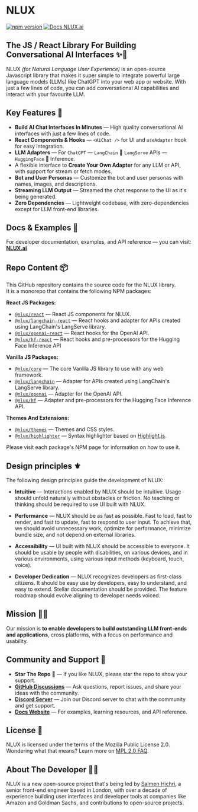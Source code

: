 # NLUX

[![npm version](https://badge.fury.io/js/@nlux%2Freact.svg)](https://www.npmjs.com/package/@nlux/react)
[![Docs NLUX.ai](https://img.shields.io/badge/docs_website-NLUX.ai-%23fa896b)](https://nlux.ai)

## The JS / React Library For Building Conversational AI Interfaces ✨💬

NLUX _(for Natural Language User Experience)_ is an open-source Javascript library that makes it super simple to
integrate
powerful large language models (LLMs) like ChatGPT into your web app or website. With just a few lines of code, you
can add conversational AI capabilities and interact with your favourite LLM.

## Key Features 🌟

* **Build AI Chat Interfaces In Minutes** ― High quality conversational AI interfaces with just a few lines of code.
* **React Components & Hooks** ― `<AiChat />` for UI and `useAdapter` hook for easy integration.
* **LLM Adapters** ― For `ChatGPT` ― `LangChain` 🦜 `LangServe` APIs ― `HuggingFace` 🤗 Inference.
* A flexible interface to **Create Your Own Adapter** for any LLM or API, with support for stream or fetch modes.
* **Bot and User Personas** ― Customize the bot and user personas with names, images, and descriptions.
* **Streaming LLM Output** ― Streamed the chat response to the UI as it's being generated.
* **Zero Dependencies** ― Lightweight codebase, with zero-dependencies except for LLM front-end libraries.

## Docs & Examples 📖

For developer documentation, examples, and API reference ― you can visit: **[NLUX.ai](https://nlux.ai/)**

## Repo Content 📦

This GitHub repository contains the source code for the NLUX library.<br />
It is a monorepo that contains the following NPM packages:

**React JS Packages:**

* [`@nlux/react`](https://www.npmjs.com/package/@nlux/react) ― React JS components for NLUX.
* [`@nlux/langchain-react`](https://www.npmjs.com/package/@nlux/langchain-react) ― React hooks and adapter for APIs
  created using LangChain's LangServe library.
* [`@nlux/openai-react`](https://www.npmjs.com/package/@nlux/openai-react) ― React hooks for the OpenAI API.
* [`@nlux/hf-react`](https://www.npmjs.com/package/@nlux/hf-react) ― React hooks and pre-processors for the Hugging Face
  Inference API

**Vanilla JS Packages:**

* [`@nlux/core`](https://www.npmjs.com/package/@nlux/core) ― The core Vanilla JS library to use with any web framework.
* [`@nlux/langchain`](https://www.npmjs.com/package/@nlux/langchain) ― Adapter for APIs created using LangChain's
  LangServe library.
* [`@nlux/openai`](https://www.npmjs.com/package/@nlux/openai) ― Adapter for the OpenAI API.
* [`@nlux/hf`](https://www.npmjs.com/package/@nlux/hf) ― Adapter and pre-processors for the Hugging Face Inference API.

**Themes And Extensions:**

* [`@nlux/themes`](https://www.npmjs.com/package/@nlux/themes) ― Themes and CSS styles.
* [`@nlux/highlighter`](https://www.npmjs.com/package/@nlux/highlighter) ― Syntax highlighter based on
  [Highlight.js](https://highlightjs.org/).

Please visit each package's NPM page for information on how to use it.

## Design principles ⚜️

The following design principles guide the development of NLUX:

* **Intuitive** ― Interactions enabled by NLUX should be intuitive.
  Usage should unfold naturally without obstacles or friction. No teaching or thinking
  should be required to use UI built with NLUX.

* **Performance** ― NLUX should be as fast as possible. Fast to load, fast to render,
  and fast to update, fast to respond to user input. To achieve that, we should avoid
  unnecessary work, optimize for performance, minimize bundle size, and not depend on
  external libraries.

* **Accessibility** ― UI built with NLUX should be accessible to everyone.
  It should be usable by people with disabilities, on various devices, and in various
  environments, using various input methods (keyboard, touch, voice).

* **Developer Dedication** ― NLUX recognizes developers as first-class citizens.
  It should be easy use by developers, easy to understand, and easy to extend. Stellar
  documentation should be provided. The feature roadmap should evolve aligning to
  developer needs voiced.

## Mission 👨‍🚀

Our mission is **to enable developers to build outstanding LLM front-ends and applications**,
cross platforms, with a focus on performance and usability.

## Community and Support 🙏

* **Star The Repo** 🌟 ― If you like NLUX, please star the repo to show your support.
* **[GitHub Discussions](https://github.com/nluxai/nlux/discussions)** ― Ask questions, report issues, and share your
  ideas with the community.
* **[Discord Server](https://discord.gg/USK24KPn)** ― Join our Discord server to chat with the community and get
  support.
* **[Docs Website](https://nlux.ai/)** ― For examples, learning resources, and API reference.

## License 📃

NLUX is licensed under the terms of the Mozilla Public License 2.0.<br />
Wondering what that means? Learn more on [MPL 2.0 FAQ](https://www.mozilla.org/en-US/MPL/2.0/FAQ/).

## About The Developer 👨‍💻

NLUX is a new open-source project that's being led by [Salmen Hichri](https://github.com/salmenus), a senior front-end
engineer based in London, with over a decade of experience building user interfaces and developer
tools at companies like Amazon and Goldman Sachs, and contributions to open-source projects.
